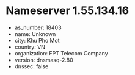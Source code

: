 # Nameserver 1.55.134.16

* as_number: 18403
* name: Unknown
* city: Khu Pho Mot
* country: VN
* organization: FPT Telecom Company
* version: dnsmasq-2.80
* dnssec: false
